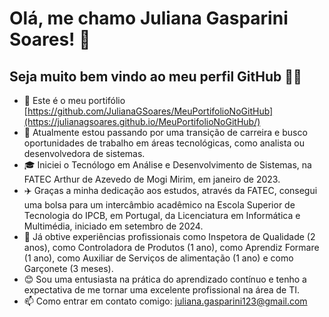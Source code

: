 # Olá, me chamo Juliana Gasparini Soares! 💫
## Seja muito bem vindo ao meu perfil GitHub 👋😄

- 📂 Este é o meu portifólio [https://github.com/JulianaGSoares/MeuPortifolioNoGitHub](https://julianagsoares.github.io/MeuPortifolioNoGitHub/)
- 🔭 Atualmente estou passando por uma transição de carreira e busco oportunidades de trabalho em áreas tecnológicas, como analista ou desenvolvedora de sistemas.
- 🎓 Iniciei o Tecnólogo em Análise e Desenvolvimento de Sistemas, na FATEC Arthur de Azevedo de Mogi Mirim, em janeiro de 2023.
- ✈️  Graças a minha dedicação aos estudos, através da FATEC, consegui uma bolsa para um intercâmbio acadêmico na Escola Superior de Tecnologia do IPCB, em Portugal, da Licenciatura em Informática e Multimédia, iniciado em setembro de 2024.
- 👜 Já obtive experiências profissionais como Inspetora de Qualidade (2 anos), como Controladora de Produtos (1 ano), como Aprendiz Formare (1 ano), como Auxiliar de Serviços de alimentação (1 ano) e como Garçonete (3 meses).
- 😊 Sou uma entusiasta na prática do aprendizado contínuo e tenho a expectativa de me tornar uma excelente profissional na área de TI.
- 📫 Como entrar em contato comigo: juliana.gasparini123@gmail.com
